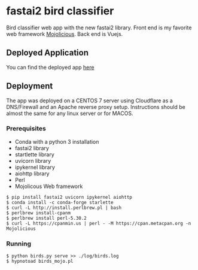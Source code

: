 # fastai2 bird classifier

Bird classifier web app with the new fastai2 library.
Front end is my favorite web framework [Mojolicious](https://www.mojolicious.org/).
Back end is Vuejs.

## Deployed Application

You can find the deployed app [here](https://birds.smbtraining.com/bird_name)

## Deployment

The app was deployed on a CENTOS 7 server using Cloudflare as a DNS/Firewall and an Apache reverse proxy setup.
Instructions should be almost the same for any linux server or for MACOS.

### Prerequisites
* Conda with a python 3 installation
* fastai2 library
* startlette library
* uvicorn library
* ipykernel library
* aiohttp library
* Perl
* Mojolicous Web framework


```
$ pip install fastai2 uvicorn ipykernel aiohttp
$ conda install -c conda-forge starlette
$ curl -L http://install.perlbrew.pl | bash
$ perlbrew install-cpanm
$ perlbrew install perl-5.30.2
$ curl -L https://cpanmin.us | perl - -M https://cpan.metacpan.org -n Mojolicious
```

### Running

```
$ python birds.py serve >> ./log/birds.log
$ hypnotoad birds_mojo.pl
```
